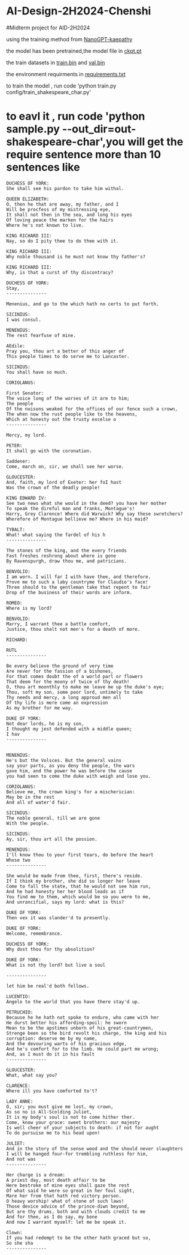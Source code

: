 # AI-Design-2H2024-Chenshi
#Midterm project for AID-2H2024

using the training method from [NanoGPT-kaepathy](https://github.com/karpathy/nanoGPT)

the model has been pretrained,the model file in [ckpt.pt](/out-shakespeare-char/ckpt.pt)

the train datasets in [train.bin](/data/shakespeare_char/train.bin) and [val.bin](/data/shakespeare_char/val.bin)

the environment requirments in [requirements.txt](requirements.txt)

to train the model , run code 'python train.py config/train_shakespeare_char.py'

# to eavl it , run code 'python sample.py --out_dir=out-shakespeare-char',you will get the require sentence more than 10 sentences like 

    DUCHESS OF YORK:
    She shall see his pardon to take him withal.
    
    QUEEN ELIZABETH:
    O, then he that are away, my father, and I
    Will be procfess of my mistressing eye,
    It shall not then in the sea, and long his eyes
    Of loving peace the marken for the hairs
    Where he's not known to live.
    
    KING RICHARD III:
    Nay, so do I pity thee to do thee with it.
    
    KING RICHARD III:
    Why noble thousand is he must not know thy father's?
    
    KING RICHARD III:
    Why, is that a curst of thy discontracy?
    
    DUCHESS OF YORK:
    Stay,
    ---------------
    
    Menenius, and go to the which hath no certs to put forth.
    
    SICINIUS:
    I was consul.
    
    MENENIUS:
    The rest fearfuse of mine.
    
    AEdile:
    Pray you, thou art a better of this anger of
    This people times to do serve me to Lancaster.
    
    SICINIUS:
    You shall have so much.
    
    CORIOLANUS:
    
    First Senator:
    The voice long of the worses of it are to him;
    The people
    Of the noisons weaked for the offices of our fence such a crown,
    The when now the rust people like to the heavens,
    Which at honesty out the trusty excelse o
    ---------------
    
    Mercy, my lord.
    
    PETER:
    It shall go with the coronation.
    
    Saddener:
    Come, march on, sir, we shall see her worse.
    
    GLOUCESTER:
    And, faith, my lord of Exeter: her foI hast
    Was the crown of the deadly people!
    
    KING EDWARD IV:
    See two news what she would in the deed? you have her mother
    To speak the direful man and franks, Montague's!
    Harry, Grey Clarence! Where did Warwick? Why say these swretchers?
    Wherefore of Montague bellieve me? Where in his maid?
    
    TYBALT:
    What! what saying the fardel of his h
    ---------------
    
    The stones of the king, and the every friends
    Fast freshes reshrong about where is gone
    By Ravenspurgh, draw thou me, and patricians.
    
    BENVOLIO:
    I am worn. I will far I with have thee, and therefore.
    Prove me to such a laby countryme for Claudio's face!
    Three should to the gentleman take that repent to fair
    Drop of the business of their words are inform.
    
    ROMEO:
    Where is my lord?
    
    BENVOLIO:
    Marry, I warrant thee a battle comfort,
    Justice, thou shalt not men's for a death of more.
    
    RICHARD:
    
    RUTL
    ---------------
    
    Be every believe the ground of very time
    Are never for the fassion of a bishones,
    For that comes doubt the of a world parl or flowers
    That deem for the moony of twice of thy death!
    O, thou art moonthly to make me leave me up the duke's eye;
    Thou, soft my son, some poor lord, untimely to take
    Thy needs and mercy, a long approud men all
    Of thy life is mere come an expression
    As my brother for me way.
    
    DUKE OF YORK:
    Not dear lords, he is my son,
    I thought my jest defended with a middle queen;
    I hav
    ---------------
    
    
    MENENIUS:
    He's but the Volsces. But the general vains
    say your parts, as you deny the people, the wars
    gave him, and the power he was before the cause
    you had seen to come the duke with weigh and lose you.
    
    CORIOLANUS:
    Believe me, the crown king's for a mischerician:
    May be in the rest
    And all of water'd fair.
    
    SICINIUS:
    The noble general, till we are gone
    With the people.
    
    SICINIUS:
    Ay, sir, thou art all the possion.
    
    MENENIUS:
    I'll know thou to your first tears, do before the heart
    Whose two
    ---------------
    
    She would be made from thee, first, there's reside.
    If I think my brother, she did so longer her leave
    Come to fall the state, that he would not see him run,
    And he had honesty her her blood leads as if
    You find me to them, which would be so you were to me,
    And unrancifial, says my lord: what is this?
    
    DUKE OF YORK:
    Then vex it was slander'd to presently.
    
    DUKE OF YORK:
    Welcome, remembrance.
    
    DUCHESS OF YORK:
    Why dost thou for thy absolition?
    
    DUKE OF YORK:
    What is not thy lord? but live a soul
    
    ---------------
    
    let him be real'd both fellows.
    
    LUCENTIO:
    Angelo to the world that you have there stay'd up.
    
    PETRUCHIO:
    Because he he hath not spoke to endure, who came with her
    He durst better his affording-spoil: he sworn
    Mean to be the apstimes unborn of his great-countrymen,
    Strenge been so the bird revolt his charge, the king and his
    corruption: deserve me by my name,
    And the devouring warts of his gracious edge,
    And he's comfort for to the limb. He could part me wrong;
    And, as I must do it in his fault
    ---------------
    
    GLOUCESTER:
    What, what say you?
    
    CLARENCE:
    Where ill you have comforted to't?
    
    LADY ANNE:
    O, sir; you must give me lost, my crown,
    As so no is All-Scolding Juliet,
    It is my body's soul is not to come hither ther.
    Come, know your grace: sweet brothers: our majesty
    Is well cheer of your subjects to death: if not for aught
    To do pursuise me to his head upon!
    
    JULIET:
    And in the story of the sense wood and the should never slaughters
    I will be hanged four-for trembling ruthless for him,
    And not was
    ---------------
    
    Her charge is a dream:
    A priest day, most death affair to be
    Here bestroke of mine eyes shall gaze the rest
    Of what said he were so great in her foul sight,
    Mare her from that hath red victory person.
    O heavy worship! what of stone of such laws!
    Those device advice of the prince-diwn beyond,
    But are thy drums, both and with clouds credit to me
    And for thee, as I do say, my bone
    And now I warrant myself: let me be speak it.
    
    Clown:
    If you had redempt to be the other hath graced but so,
    So she sha
    ---------------

